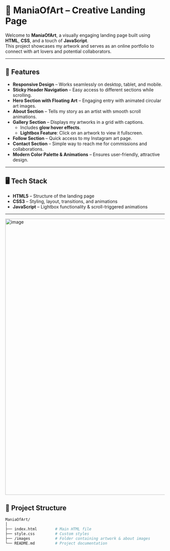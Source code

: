 # 🎨 ManiaOfArt – Creative Landing Page  

Welcome to **ManiaOfArt**, a visually engaging landing page built using **HTML**, **CSS**, and a touch of **JavaScript**.  
This project showcases my artwork and serves as an online portfolio to connect with art lovers and potential collaborators.  

---

## 🚀 Features  
- **Responsive Design** – Works seamlessly on desktop, tablet, and mobile.  
- **Sticky Header Navigation** – Easy access to different sections while scrolling.  
- **Hero Section with Floating Art** – Engaging entry with animated circular art images.  
- **About Section** – Tells my story as an artist with smooth scroll animations.  
- **Gallery Section** – Displays my artworks in a grid with captions.  
  - Includes **glow hover effects**.  
  - **Lightbox Feature**: Click on an artwork to view it fullscreen.  
- **Follow Section** – Quick access to my Instagram art page.  
- **Contact Section** – Simple way to reach me for commissions and collaborations.  
- **Modern Color Palette & Animations** – Ensures user-friendly, attractive design.  

---

## 🖥️ Tech Stack  
- **HTML5** – Structure of the landing page  
- **CSS3** – Styling, layout, transitions, and animations  
- **JavaScript** – Lightbox functionality & scroll-triggered animations  

---
<img width="1847" height="871" alt="image" src="https://github.com/user-attachments/assets/c3ef5bf6-8766-4d1f-9a69-fed336b98bd5" />


## 📂 Project Structure  
```bash
ManiaOfArt/
│
├── index.html        # Main HTML file
├── style.css         # Custom styles
├── /images           # Folder containing artwork & about images
└── README.md         # Project documentation




